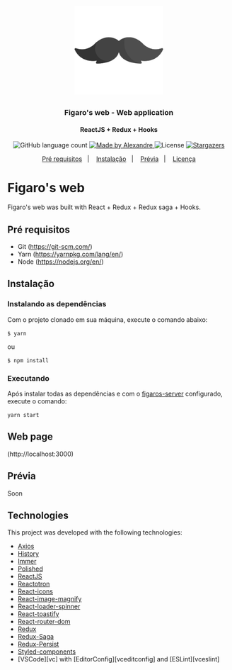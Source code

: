 <h1 align="center" >
  <img alt="figaros" title="figaros" src="../.github/figaros-mustache-icon.png" width="200px"/>
</h1>


<h3 align="center">
  Figaro's web - Web application
</h3>

<h4 align="center">
  ReactJS + Redux + Hooks
</h4>

<p align="center">
  <img alt="GitHub language count" src="https://img.shields.io/github/languages/count/AlexandreMacedoo/figaros?color=%2304D361">

  <a href="https://github.com/AlexandreMacedoo">
    <img alt="Made by Alexandre" src="https://img.shields.io/badge/made%20by-Alexandre-%2304D361">
  </a>

  <img alt="License" src="https://img.shields.io/badge/license-MIT-%2304D361">

  <a href="https://github.com/AlexandreMacedoo/figaros/stargazers">
    <img alt="Stargazers" src="https://img.shields.io/github/stars/AlexandreMacedoo/figaros?style=social">
  </a>
</p>

<p align="center">
  <a href="#pré-requisitos">Pré requisitos</a>&nbsp;&nbsp;&nbsp;|&nbsp;&nbsp;&nbsp;
  <a href="#instalação">Instalação</a>&nbsp;&nbsp;&nbsp;|&nbsp;&nbsp;&nbsp;
  <a href="#prévia">Prévia</a>&nbsp;&nbsp;&nbsp;|&nbsp;&nbsp;&nbsp;
  <a href="#license">Licença</a>
</p>

# Figaro's web
Figaro's web was built with React + Redux + Redux saga + Hooks.

## Pré requisitos

- Git (https://git-scm.com/)
- Yarn (https://yarnpkg.com/lang/en/)
- Node (https://nodejs.org/en/)

## Instalação
### Instalando as dependências
Com o projeto clonado em sua máquina, execute o comando abaixo:

```ssh
$ yarn
```
ou
```ssh
$ npm install
```

### Executando
Após instalar todas as dependências e com o [figaros-server](https://github.com/AlexandreMacedoo/figaros/server) configurado, execute o comando:


```ssh
yarn start
```
## Web page
(http://localhost:3000)

## Prévia
Soon

## Technologies
This project was developed with the following technologies:

-  [Axios](https://github.com/axios/axios)
-  [History](https://www.npmjs.com/package/history)
-  [Immer](https://github.com/immerjs/immer)
-  [Polished](https://polished.js.org/)
-  [ReactJS](https://reactjs.org/)
-  [Reactotron](https://infinite.red/reactotron)
-  [React-icons](https://react-icons.netlify.com/)
-  [React-image-magnify](https://www.npmjs.com/package/react-image-magnify)
-  [React-loader-spinner](https://github.com/mhnpd/react-loader-spinner)
-  [React-toastify](https://fkhadra.github.io/react-toastify/)
-  [React-router-dom](https://www.npmjs.com/package/react-router-dom)
-  [Redux](https://redux.js.org/)
-  [Redux-Saga](https://redux-saga.js.org/)
-  [Redux-Persist](https://github.com/rt2zz/redux-persist)
-  [Styled-components](https://www.styled-components.com/)
-  [VSCode][vc] with [EditorConfig][vceditconfig] and [ESLint][vceslint]
